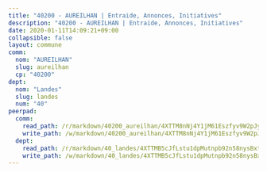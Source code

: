 ```yaml
---
title: "40200 - AUREILHAN | Entraide, Annonces, Initiatives"
description: "40200 - AUREILHAN | Entraide, Annonces, Initiatives"
date: 2020-01-11T14:09:21+09:00
collapsible: false
layout: commune
comm:
  nom: "AUREILHAN"
  slug: aureilhan
  cp: "40200"
dept:
  nom: "Landes"
  slug: landes
  num: "40"
peerpad:
  comm:
    read_path: /r/markdown/40200_aureilhan/4XTTM8nNj4Y1jM61Eszfyv9W2pJyVSNAqBGXLJZwjTT3M2ArR
    write_path: /w/markdown/40200_aureilhan/4XTTM8nNj4Y1jM61Eszfyv9W2pJyVSNAqBGXLJZwjTT3M2ArR-K3TgUCrnHeecb1uoTSRar4Kquou3NoSWsXCto9QWgWe8PGFYyCUCepHpnjyr8qggvamupu5GD3TpD7spk8VjAJgzDAkWRdNj15LVcdzueue8CE9JmnGjk9xgPPa1pnuUvjNVfr9T
  dept:
    read_path: /r/markdown/40_landes/4XTTMB5cJfLstu1dpMutnpb92n58nysBxt2LvNHp8iFa2he7h
    write_path: /w/markdown/40_landes/4XTTMB5cJfLstu1dpMutnpb92n58nysBxt2LvNHp8iFa2he7h-K3TgUvrqNj5GqBsxRXbDQxXTucun7uHSVZWT5C8CgQNaESTTE4cfR63JCubPGiKkKruc9dwpRJsb8aWPbJoGCdC5JVr33cPSqpb1rkjpoPrBPEdrj3zMya2yHWSYgr5GG1nyDstK
---
```


